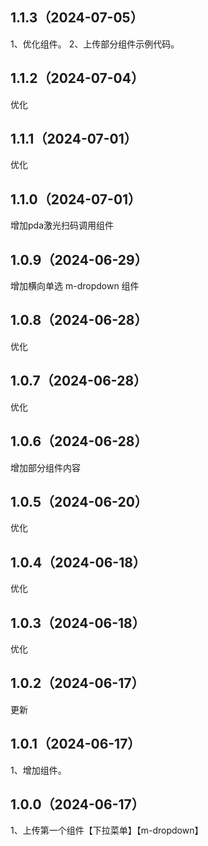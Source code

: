 ## 1.1.3（2024-07-05）
1、优化组件。
2、上传部分组件示例代码。
## 1.1.2（2024-07-04）
优化
## 1.1.1（2024-07-01）
优化
## 1.1.0（2024-07-01）
增加pda激光扫码调用组件
## 1.0.9（2024-06-29）
增加横向单选 m-dropdown 组件
## 1.0.8（2024-06-28）
优化
## 1.0.7（2024-06-28）
优化
## 1.0.6（2024-06-28）
增加部分组件内容
## 1.0.5（2024-06-20）
优化
## 1.0.4（2024-06-18）
优化
## 1.0.3（2024-06-18）
优化
## 1.0.2（2024-06-17）
更新
## 1.0.1（2024-06-17）
1、增加组件。
## 1.0.0（2024-06-17）
1、上传第一个组件【下拉菜单】【m-dropdown】
